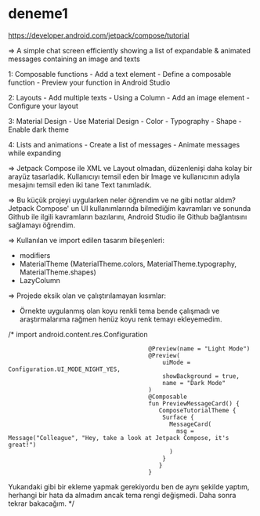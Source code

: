# deneme1

https://developer.android.com/jetpack/compose/tutorial

=> A simple chat screen efficiently showing a list of expandable & animated messages containing an image and texts

1: Composable functions
      - Add a text element
      - Define a composable function
      - Preview your function in Android Studio

2: Layouts
      - Add multiple texts
      - Using a Column
      - Add an image element
      - Configure your layout

3: Material Design
      - Use Material Design
      - Color
      - Typography
      - Shape
      - Enable dark theme

4: Lists and animations
      - Create a list of messages
      - Animate messages while expanding

=> Jetpack Compose ile XML ve Layout olmadan, düzenlenişi daha kolay bir arayüz tasarladık. Kullanıcıyı temsil eden bir Image ve kullanıcının adıyla mesajını temsil eden iki tane Text tanımladık. 

=> Bu küçük projeyi uygularken neler öğrendim ve ne gibi notlar aldım? Jetpack Compose' un UI kullanımlarında bilmediğim kavramları ve sonunda Github ile ilgili kavramların bazılarını, Android Studio ile Github bağlantısını sağlamayı öğrendim. 

=> Kullanılan ve import edilen tasarım bileşenleri:
  - modifiers
  - MaterialTheme (MaterialTheme.colors, MaterialTheme.typography, MaterialTheme.shapes)
  - LazyColumn
  
=> Projede eksik olan ve çalıştırılamayan kısımlar:
  - Örnekte uygulanmış olan koyu renkli tema bende çalışmadı ve araştırmalarıma rağmen henüz koyu renk temayı ekleyemedim.
  
/*
                                            import android.content.res.Configuration

                                            @Preview(name = "Light Mode")
                                            @Preview(
                                                uiMode = Configuration.UI_MODE_NIGHT_YES,
                                                showBackground = true,
                                                name = "Dark Mode"
                                            )
                                            @Composable
                                            fun PreviewMessageCard() {
                                               ComposeTutorialTheme {
                                                Surface {
                                                  MessageCard(
                                                    msg = Message("Colleague", "Hey, take a look at Jetpack Compose, it's great!")
                                                  )
                                                }
                                               }
                                            }  
 Yukarıdaki gibi bir ekleme yapmak gerekiyordu ben de aynı şekilde yaptım, herhangi bir hata da almadım ancak tema rengi değişmedi. Daha sonra tekrar bakacağım.
*/
  
